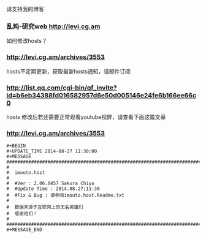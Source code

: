 请支持我的博客
### 乱炖-研究web   http://levi.cg.am ###

如何修改hosts？
### http://levi.cg.am/archives/3553 ###

hosts不定期更新，获取最新hosts通知，请邮件订阅

### http://list.qq.com/cgi-bin/qf_invite?id=b6eb34388fd016582957d6e50d005146e24fe6b166ee66c0 ###

hosts 修改后若还需要正常观看youtube视屏，请查看下面这篇文章
### http://levi.cg.am/archives/3553 ###

```
#+BEGIN
#+UPDATE_TIME 2014-08-27 11:30:00
#+MESSAGE
#######################################################################
#
#  imouto.host
#
#  #Ver : 2.06.0457 Sakura Chiyo
#  #Update Time : 2014.08.27;11:30
#  #Fix & Bug : 请参阅imouto.host.Readme.txt
#
#  数据来源于互联网上的无名英雄们
#  感谢他们！
#
#######################################################################
#+MESSAGE_END
```
